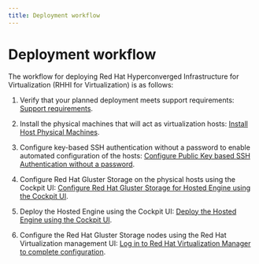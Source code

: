 ```yaml
---
title: Deployment workflow
---
```


# Deployment workflow

The workflow for deploying Red Hat Hyperconverged Infrastructure for Virtualization (RHHI for Virtualization) is as follows:

1. Verify that your planned deployment meets support requirements: [Support requirements](support-requirements).

2. Install the physical machines that will act as virtualization hosts: [Install Host Physical Machines](install-host-physical-machines).

3. Configure key-based SSH authentication without a password to enable automated configuration of the hosts: [Configure Public Key based SSH Authentication without a password](configure-key-based-ssh-auth).

4. Configure Red Hat Gluster Storage on the physical hosts using the Cockpit UI: [Configure Red Hat Gluster Storage for Hosted Engine using the Cockpit UI](configure-gluster-cockpit).

5. Deploy the Hosted Engine using the Cockpit UI: [Deploy the Hosted Engine using the Cockpit UI](deploy-he-cockpit).

6. Configure the Red Hat Gluster Storage nodes using the Red Hat Virtualization management UI: [Log in to Red Hat Virtualization Manager to complete configuration](https://access.redhat.com/documentation/en-us/red_hat_hyperconverged_infrastructure_for_virtualization/1.5/html-single/deploying_red_hat_hyperconverged_infrastructure_for_virtualization/#configure-gluster-ovirt-manager).
